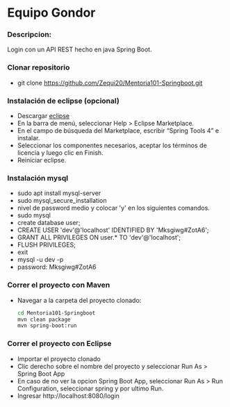 

# Equipo Gondor
### Descripcion: 
Login con un API REST hecho en java Spring Boot.

###


### Clonar repositorio
- git clone https://github.com/Zequi20/Mentoria101-Springboot.git 


### Instalación de eclipse (opcional)
- Descargar [eclipse](https://eclipseide.org/)
- En la barra de menú, seleccionar Help > Eclipse Marketplace.
- En el campo de búsqueda del Marketplace, escribir “Spring Tools 4” e instalar.
- Seleccionar los componentes necesarios,
aceptar los términos de licencia y luego clic en Finish.
- Reiniciar eclipse.
  
### Instalación mysql
- sudo apt install mysql-server
- sudo mysql_secure_installation
- nivel de password medio y colocar 'y' en los siguientes comandos.
- sudo mysql
- create database user;
- CREATE USER 'dev'@'localhost' IDENTIFIED BY 'Mksgiwg#ZotA6';
- GRANT ALL PRIVILEGES ON user.* TO 'dev'@'localhost';
- FLUSH PRIVILEGES;
- exit
- mysql -u dev -p
- password: Mksgiwg#ZotA6

### Correr el proyecto con Maven
- Navegar a la carpeta del proyecto clonado:
  ```bash
  cd Mentoria101-Springboot
  mvn clean package
  mvn spring-boot:run
  
### Correr el proyecto con Eclipse
- Importar el proyecto clonado
- Clic derecho sobre el nombre del proyecto y seleccionar Run As > Spring Boot App
- En caso de no ver la opcion Spring Boot App, seleccionar Run As > Run Configuration, seleccionar spring y por ultimo Run.
- Ingresar http://localhost:8080/login







